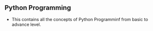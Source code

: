 ## Python Programming
- This contains all the concepts of Python Programminf from basic to advance level.
